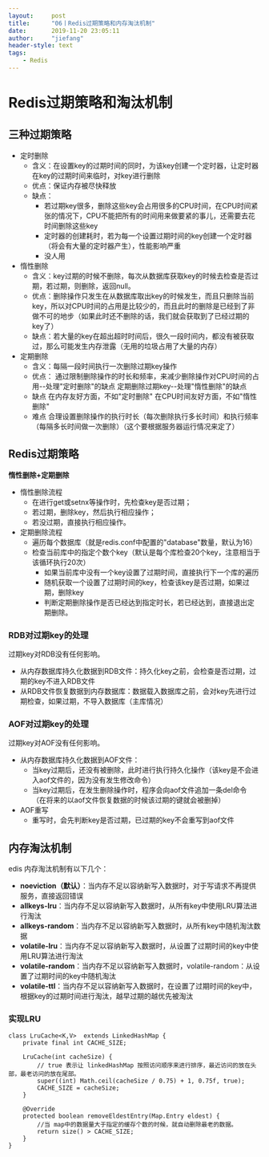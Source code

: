 ```yaml
---
layout:     post
title:      "06丨Redis过期策略和内存淘汰机制"
date:       2019-11-20 23:05:11
author:     "jiefang"
header-style: text
tags:
    - Redis
---
```

# Redis过期策略和淘汰机制
## 三种过期策略

- 定时删除
    - 含义：在设置key的过期时间的同时，为该key创建一个定时器，让定时器在key的过期时间来临时，对key进行删除
    - 优点：保证内存被尽快释放
    - 缺点：
        - 若过期key很多，删除这些key会占用很多的CPU时间，在CPU时间紧张的情况下，CPU不能把所有的时间用来做要紧的事儿，还需要去花时间删除这些key
        - 定时器的创建耗时，若为每一个设置过期时间的key创建一个定时器（将会有大量的定时器产生），性能影响严重
        - 没人用
- 惰性删除
    - 含义：key过期的时候不删除，每次从数据库获取key的时候去检查是否过期，若过期，则删除，返回null。
    - 优点：删除操作只发生在从数据库取出key的时候发生，而且只删除当前key，所以对CPU时间的占用是比较少的，而且此时的删除是已经到了非做不可的地步（如果此时还不删除的话，我们就会获取到了已经过期的key了）
    - 缺点：若大量的key在超出超时时间后，很久一段时间内，都没有被获取过，那么可能发生内存泄露（无用的垃圾占用了大量的内存）
- 定期删除
    - 含义：每隔一段时间执行一次删除过期key操作
    - 优点：
通过限制删除操作的时长和频率，来减少删除操作对CPU时间的占用--处理"定时删除"的缺点
定期删除过期key--处理"惰性删除"的缺点
    - 缺点
在内存友好方面，不如"定时删除"
在CPU时间友好方面，不如"惰性删除"
    - 难点
合理设置删除操作的执行时长（每次删除执行多长时间）和执行频率（每隔多长时间做一次删除）（这个要根据服务器运行情况来定了）

## Redis过期策略

**惰性删除+定期删除**
- 惰性删除流程
    - 在进行get或setnx等操作时，先检查key是否过期；
    - 若过期，删除key，然后执行相应操作；
    - 若没过期，直接执行相应操作。
- 定期删除流程
    - 遍历每个数据库（就是redis.conf中配置的"database"数量，默认为16）
    - 检查当前库中的指定个数个key（默认是每个库检查20个key，注意相当于该循环执行20次）
        - 如果当前库中没有一个key设置了过期时间，直接执行下一个库的遍历
        - 随机获取一个设置了过期时间的key，检查该key是否过期，如果过期，删除key
        - 判断定期删除操作是否已经达到指定时长，若已经达到，直接退出定期删除。

### RDB对过期key的处理
过期key对RDB没有任何影响。
- 从内存数据库持久化数据到RDB文件：持久化key之前，会检查是否过期，过期的key不进入RDB文件
- 从RDB文件恢复数据到内存数据库：数据载入数据库之前，会对key先进行过期检查，如果过期，不导入数据库（主库情况）

### AOF对过期key的处理
过期key对AOF没有任何影响。
- 从内存数据库持久化数据到AOF文件：
    - 当key过期后，还没有被删除，此时进行执行持久化操作（该key是不会进入aof文件的，因为没有发生修改命令）
    - 当key过期后，在发生删除操作时，程序会向aof文件追加一条del命令（在将来的以aof文件恢复数据的时候该过期的键就会被删掉）
- AOF重写
    - 重写时，会先判断key是否过期，已过期的key不会重写到aof文件 

## 内存淘汰机制
edis 内存淘汰机制有以下几个：
- **noeviction（默认）**：当内存不足以容纳新写入数据时，对于写请求不再提供服务，直接返回错误
- **allkeys-lru**：当内存不足以容纳新写入数据时，从所有key中使用LRU算法进行淘汰
- **allkeys-random**：当内存不足以容纳新写入数据时，从所有key中随机淘汰数据
- **volatile-lru**：当内存不足以容纳新写入数据时，从设置了过期时间的key中使用LRU算法进行淘汰
- **volatile-random**：当内存不足以容纳新写入数据时，volatile-random：从设置了过期时间的key中随机淘汰
- **volatile-ttl**：当内存不足以容纳新写入数据时，在设置了过期时间的key中，根据key的过期时间进行淘汰，越早过期的越优先被淘汰

### 实现LRU
```
class LruCache<K,V>  extends LinkedHashMap {
    private final int CACHE_SIZE;

    LruCache(int cacheSize) {
        // true 表示让 linkedHashMap 按照访问顺序来进行排序，最近访问的放在头部，最老访问的放在尾部。
        super((int) Math.ceil(cacheSize / 0.75) + 1, 0.75f, true);
        CACHE_SIZE = cacheSize;
    }

    @Override
    protected boolean removeEldestEntry(Map.Entry eldest) {
        //当 map中的数据量大于指定的缓存个数的时候，就自动删除最老的数据。
        return size() > CACHE_SIZE;
    }
}
```